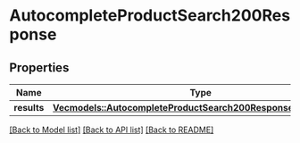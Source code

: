 # AutocompleteProductSearch200Response

## Properties

Name | Type | Description | Notes
------------ | ------------- | ------------- | -------------
**results** | [**Vec<models::AutocompleteProductSearch200ResponseResultsInner>**](autocompleteProductSearch_200_response_results_inner.md) |  | 

[[Back to Model list]](../README.md#documentation-for-models) [[Back to API list]](../README.md#documentation-for-api-endpoints) [[Back to README]](../README.md)


